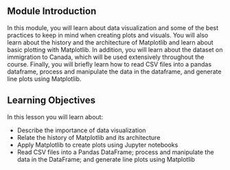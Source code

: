 ## Module Introduction

In this module, you will learn about data visualization and some of the best practices to keep in mind when creating plots and visuals. You will also learn about the history and the architecture of Matplotlib and learn about basic plotting with Matplotlib. In addition, you will learn about the dataset on immigration to Canada, which will be used extensively throughout the course. Finally, you will briefly learn how to read CSV files into a pandas dataframe, process and manipulate the data in the dataframe, and generate line plots using Matplotlib.

## Learning Objectives

In this lesson you will learn about:

* Describe the importance of data visualization
* Relate the history of Matplotlib and its architecture
* Apply Matplotlib to create plots using Jupyter notebooks
* Read CSV files into a Pandas DataFrame; process and manipulate the data in the DataFrame; and generate line plots using Matplotlib

